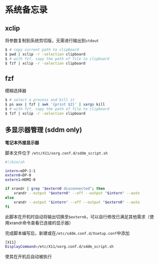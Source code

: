 # 系统备忘录

## xclip

将参数复制到系统剪切版，无需进行输出到`stdout`

```bash
$ # copy current path to clipboard
$ pwd | xclip -r -selection clipboard
$ # with fzf, copy the path of file to clipboard
$ fzf | xclip -r -selection clipboard
```

## fzf

模糊选择器

```bash
$ # select a process and kill it
$ ps aux | fzf | awk '{print $2}' | xargs kill
$ # with fzf, copy the path of file to clipboard
$ fzf | xclip -r -selection clipboard
```

## 多显示器管理 (sddm only)

**笔记本外接显示器**

脚本文件位于 `/etc/X11/xorg.conf.d/sddm_script.sh`
```bash
#!/bin/sh

intern=eDP-1-1
extern0=DP-0
extern1=HDMI-0

if xrandr | grep "$extern0 disconnected"; then
    xrandr --output "$extern0" --off --output "$intern" --auto
else
    xrandr --output "$intern" --off --output "$extern0" --auto
fi
```

此脚本在开机时自动将输出切换至`$extern0`，可以自行修改已满足其他需求（使用xrandr命令查看已连接的显示器）

完成脚本编写后，新建或在`/etc/sddm.conf.d/Xsetup.conf`中添加
```bash
[X11]
DisplayCommand=/etc/X11/xorg.conf.d/sddm_script.sh
```

使其在开机后自动被执行
